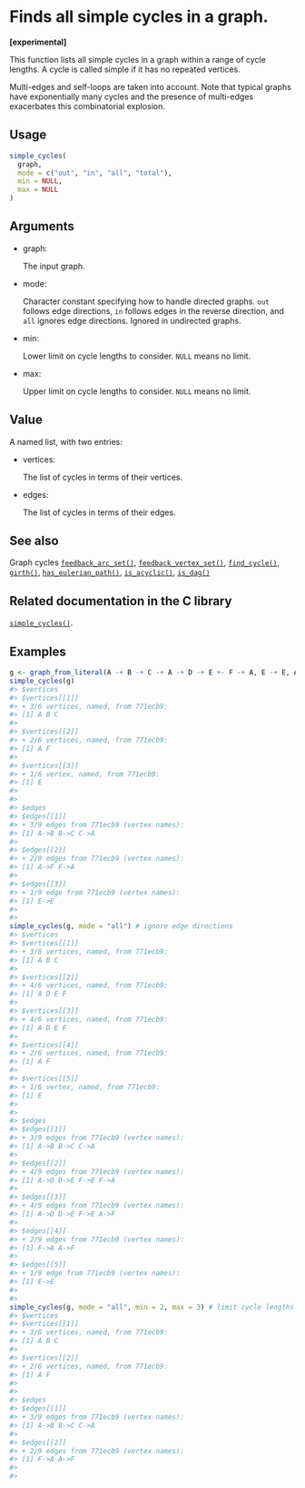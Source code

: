 # Finds all simple cycles in a graph.

**\[experimental\]**

This function lists all simple cycles in a graph within a range of cycle
lengths. A cycle is called simple if it has no repeated vertices.

Multi-edges and self-loops are taken into account. Note that typical
graphs have exponentially many cycles and the presence of multi-edges
exacerbates this combinatorial explosion.

## Usage

``` r
simple_cycles(
  graph,
  mode = c("out", "in", "all", "total"),
  min = NULL,
  max = NULL
)
```

## Arguments

- graph:

  The input graph.

- mode:

  Character constant specifying how to handle directed graphs. `out`
  follows edge directions, `in` follows edges in the reverse direction,
  and `all` ignores edge directions. Ignored in undirected graphs.

- min:

  Lower limit on cycle lengths to consider. `NULL` means no limit.

- max:

  Upper limit on cycle lengths to consider. `NULL` means no limit.

## Value

A named list, with two entries:

- vertices:

  The list of cycles in terms of their vertices.

- edges:

  The list of cycles in terms of their edges.

## See also

Graph cycles
[`feedback_arc_set()`](https://r.igraph.org/reference/feedback_arc_set.md),
[`feedback_vertex_set()`](https://r.igraph.org/reference/feedback_vertex_set.md),
[`find_cycle()`](https://r.igraph.org/reference/find_cycle.md),
[`girth()`](https://r.igraph.org/reference/girth.md),
[`has_eulerian_path()`](https://r.igraph.org/reference/has_eulerian_path.md),
[`is_acyclic()`](https://r.igraph.org/reference/is_acyclic.md),
[`is_dag()`](https://r.igraph.org/reference/is_dag.md)

## Related documentation in the C library

[`simple_cycles()`](https://igraph.org/c/html/latest/igraph-Cycles.html#igraph_simple_cycles).

## Examples

``` r
g <- graph_from_literal(A -+ B -+ C -+ A -+ D -+ E +- F -+ A, E -+ E, A -+ F, simplify = FALSE)
simple_cycles(g)
#> $vertices
#> $vertices[[1]]
#> + 3/6 vertices, named, from 771ecb9:
#> [1] A B C
#> 
#> $vertices[[2]]
#> + 2/6 vertices, named, from 771ecb9:
#> [1] A F
#> 
#> $vertices[[3]]
#> + 1/6 vertex, named, from 771ecb9:
#> [1] E
#> 
#> 
#> $edges
#> $edges[[1]]
#> + 3/9 edges from 771ecb9 (vertex names):
#> [1] A->B B->C C->A
#> 
#> $edges[[2]]
#> + 2/9 edges from 771ecb9 (vertex names):
#> [1] A->F F->A
#> 
#> $edges[[3]]
#> + 1/9 edge from 771ecb9 (vertex names):
#> [1] E->E
#> 
#> 
simple_cycles(g, mode = "all") # ignore edge directions
#> $vertices
#> $vertices[[1]]
#> + 3/6 vertices, named, from 771ecb9:
#> [1] A B C
#> 
#> $vertices[[2]]
#> + 4/6 vertices, named, from 771ecb9:
#> [1] A D E F
#> 
#> $vertices[[3]]
#> + 4/6 vertices, named, from 771ecb9:
#> [1] A D E F
#> 
#> $vertices[[4]]
#> + 2/6 vertices, named, from 771ecb9:
#> [1] A F
#> 
#> $vertices[[5]]
#> + 1/6 vertex, named, from 771ecb9:
#> [1] E
#> 
#> 
#> $edges
#> $edges[[1]]
#> + 3/9 edges from 771ecb9 (vertex names):
#> [1] A->B B->C C->A
#> 
#> $edges[[2]]
#> + 4/9 edges from 771ecb9 (vertex names):
#> [1] A->D D->E F->E F->A
#> 
#> $edges[[3]]
#> + 4/9 edges from 771ecb9 (vertex names):
#> [1] A->D D->E F->E A->F
#> 
#> $edges[[4]]
#> + 2/9 edges from 771ecb9 (vertex names):
#> [1] F->A A->F
#> 
#> $edges[[5]]
#> + 1/9 edge from 771ecb9 (vertex names):
#> [1] E->E
#> 
#> 
simple_cycles(g, mode = "all", min = 2, max = 3) # limit cycle lengths
#> $vertices
#> $vertices[[1]]
#> + 3/6 vertices, named, from 771ecb9:
#> [1] A B C
#> 
#> $vertices[[2]]
#> + 2/6 vertices, named, from 771ecb9:
#> [1] A F
#> 
#> 
#> $edges
#> $edges[[1]]
#> + 3/9 edges from 771ecb9 (vertex names):
#> [1] A->B B->C C->A
#> 
#> $edges[[2]]
#> + 2/9 edges from 771ecb9 (vertex names):
#> [1] F->A A->F
#> 
#> 
```
